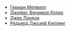 * [Герман Мелвилл](Герман%20Мелвилл)
* [Джеймс Фенимор Купер](Джеймс%20Фенимор%20Купер)
* [Джек Лондон](Джек%20Лондон)
* [Редьярд Джозеф Киплинг](Редьярд%20Джозеф%20Киплинг)